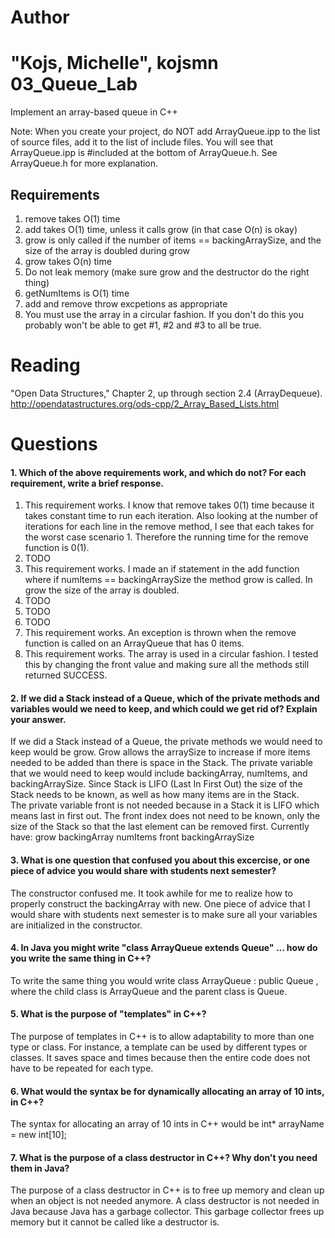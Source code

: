Author
==========
"Kojs, Michelle", kojsmn
03_Queue_Lab
============

Implement an array-based queue in C++

Note: When you create your project, do NOT add ArrayQueue.ipp to the list of source files, add it to the list of include files. You will see that ArrayQueue.ipp is #included at the bottom of ArrayQueue.h. See ArrayQueue.h for more explanation.

Requirements
------------

1. remove takes O(1) time
2. add takes O(1) time, unless it calls grow (in that case O(n) is okay)
3. grow is only called if the number of items == backingArraySize, and the size of the array is doubled during grow
4. grow takes O(n) time
5. Do not leak memory (make sure grow and the destructor do the right thing)
6. getNumItems is O(1) time
7. add and remove throw excpetions as appropriate
8. You must use the array in a circular fashion. If you don't do this you probably won't be able to get #1, #2 and #3 to all be true.

Reading
=======
"Open Data Structures," Chapter 2, up through section 2.4 (ArrayDequeue). http://opendatastructures.org/ods-cpp/2_Array_Based_Lists.html

Questions
=========

#### 1. Which of the above requirements work, and which do not? For each requirement, write a brief response.

1. This requirement works. I know that remove takes 0(1) time because it takes constant time to run each iteration. Also looking at the number of iterations for each line in the remove method, I see that each takes for the worst case scenario 1. Therefore the running time for the remove function is 0(1).
2. TODO
3. This requirement works. I made an if statement in the add function where if numItems == backingArraySize the method grow is called.  In grow the size of the array is doubled.
4. TODO
5. TODO
6. TODO
7. This requirement works. An exception is thrown when the remove function is called on an ArrayQueue that has 0 items.
8. This requirement works. The array is used in a circular fashion. I tested this by changing the front value and making sure all the methods still returned SUCCESS.

#### 2. If we did a Stack instead of a Queue, which of the private methods and variables would we need to keep, and which could we get rid of? Explain your answer.
If we did a Stack instead of a Queue, the private methods we would need to keep would be grow. Grow allows the arraySize to increase if more items needed to be added than there is space in the Stack.
The private variable that we would need to keep would include backingArray, numItems, and backingArraySize. Since Stack is LIFO (Last In First Out) the size of the Stack needs to be known, as well as how many items are in the Stack.  
The private variable front is not needed because in a Stack it is LIFO which means last in first out. The front index does not need to be known, only the size of the Stack so that the last element can be removed first.
Currently have: grow backingArray numItems front backingArraySize

#### 3. What is one question that confused you about this excercise, or one piece of advice you would share with students next semester?
The constructor confused me.  It took awhile for me to realize how to properly construct the backingArray with new.
One piece of advice that I would share with students next semester is to make sure all your variables are initialized in the constructor.

#### 4. In Java you might write "class ArrayQueue extends Queue" ... how do you write the same thing in C++?
To write the same thing you would write class ArrayQueue : public Queue <T>, where the child class is ArrayQueue and the parent class is Queue.

#### 5. What is the purpose of "templates" in C++?
The purpose of templates in C++ is to allow adaptability to more than one type or class. For instance, a template can be used by different types or classes. It saves space and times because then the entire code does not have to be repeated for each type.

#### 6. What would the syntax be for dynamically allocating an array of 10 ints, in C++?
The syntax for allocating an array of 10 ints in C++ would be int* arrayName = new int[10];

#### 7. What is the purpose of a class destructor in C++? Why don't you need them in Java?
The purpose of a class destructor in C++ is to free up memory and clean up when an object is not needed anymore.  A class destructor is not needed in Java because Java has a garbage collector. This garbage collector frees up memory but it cannot be called like a destructor is.